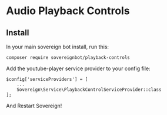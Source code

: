 # Audio Playback Controls

## Install

In your main sovereign bot install, run this:
```
composer require sovereignbot/playback-controls
```

Add the youtube-player service provider to your config file:
```
$config['serviceProviders'] = [
    ... 
    Sovereign\Service\PlaybackControlServiceProvider::class
];
```
And Restart Sovereign!
